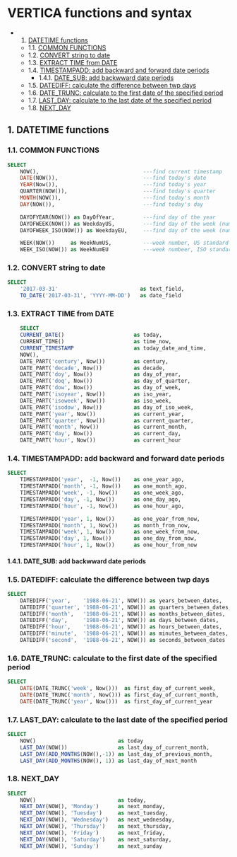 
# VERTICA functions and syntax

<!-- vscode-markdown-toc -->
* 1. [DATETIME functions](#DATETIMEfunctions)
  * 1.1. [COMMON FUNCTIONS](#COMMONFUNCTIONS)
  * 1.2. [CONVERT string to date](#CONVERTstringtodate)
  * 1.3. [EXTRACT TIME from  DATE](#EXTRACTTIMEfromDATE)
  * 1.4. [TIMESTAMPADD: add backward and forward date periods](#TIMESTAMPADD:addbackwardandforwarddateperiods)
    * 1.4.1. [DATE_SUB: add backwward date periods](#DATE_SUB:addbackwwarddateperiods)
  * 1.5. [DATEDIFF: calculate the difference between twp days](#DATEDIFF:calculatethedifferencebetweentwpdays)
  * 1.6. [DATE_TRUNC: calculate to the first date of the specified period](#DATE_TRUNC:calculatetothefirstdateofthespecifiedperiod)
  * 1.7. [LAST_DAY: calculate to the last date of the specified period](#LAST_DAY:calculatetothelastdateofthespecifiedperiod)
  * 1.8. [NEXT_DAY](#NEXT_DAY)

<!-- vscode-markdown-toc-config
	numbering=true
	autoSave=true
	/vscode-markdown-toc-config -->
<!-- /vscode-markdown-toc -->

<!-- markdownlint-disable MD033 -->

## 1. <a name='DATETIMEfunctions'></a>DATETIME functions

### 1.1. <a name='COMMONFUNCTIONS'></a>COMMON FUNCTIONS

```sql
SELECT
    NOW(),                                 ---find current timestamp
    DATE(NOW()),                           ---find today's date
    YEAR(Now()),                           ---find today's year
    QUARTER(NOW()),                        ---find today's quarter
    MONTH(NOW()),                          ---find today's month
    DAY(NOW()),                            ---find today's day

    DAYOFYEAR(NOW()) as DayOfYear,         ---find day of the year
    DAYOFWEEK(NOW()) as WeekdayUS,         ---find day of the week (number from 1 to 7, week starts on Sunday)
    DAYOFWEEK_ISO(NOW()) as WeekdayEU,     ---find day of the week (number from 1 to 7, week starts on Monday)

    WEEK(NOW())     as WeekNumUS,          ---week number, US standard
    WEEK_ISO(NOW()) as WeekNumEU           ---week numbeer, ISO standard
```

### 1.2. <a name='CONVERTstringtodate'></a>CONVERT string to date

```sql
SELECT
    '2017-03-31'                          as text_field,
    TO_DATE('2017-03-31', 'YYYY-MM-DD')   as date_field
```

### 1.3. <a name='EXTRACTTIMEfromDATE'></a>EXTRACT TIME from  DATE

```sql
    SELECT
    CURRENT_DATE()                      as today,
    CURRENT_TIME()                      as time_now,
    CURRENT_TIMESTAMP                   as today_date_and_time,        
    NOW(),
    DATE_PART('century', Now())         as century,                 
    DATE_PART('decade', Now())          as decade,                  
    DATE_PART('doy', Now())             as day_of_year,               
    DATE_PART('doq', Now())             as day_of_quarter,            
    DATE_PART('dow', Now())             as day_of_week,               
    DATE_PART('isoyear', Now())         as iso_year,                 
    DATE_PART('isoweek', Now())         as iso_week,                 
    DATE_PART('isodow', Now())          as day_of_iso_week,            
    DATE_PART('year', Now())            as current_year,             
    DATE_PART('quarter', Now())         as current_quarter,          
    DATE_PART('month', Now())           as current_month,            
    DATE_PART('day', Now())             as current_day,              
    DATE_PART('hour', Now())            as current_hour              
```

### 1.4. <a name='TIMESTAMPADD:addbackwardandforwarddateperiods'></a>TIMESTAMPADD: add backward and forward date periods

```sql
SELECT
    TIMESTAMPADD('year',  -1, Now())    as one_year_ago,
    TIMESTAMPADD('month', -1, Now())    as one_month_ago,
    TIMESTAMPADD('week', -1, Now())     as one_week_ago,
    TIMESTAMPADD('day', -1, Now())      as one_day_ago,
    TIMESTAMPADD('hour', -1, Now())     as one_hour_ago,

    TIMESTAMPADD('year', 1, Now())      as one_year_from_now,
    TIMESTAMPADD('month', 1, Now())     as month_from_now,
    TIMESTAMPADD('week', 1, Now())      as one_week_from_now,
    TIMESTAMPADD('day', 1, Now())       as one_day_from_now,
    TIMESTAMPADD('hour', 1, Now())      as one_hour_from_now
```

#### 1.4.1. <a name='DATE_SUB:addbackwwarddateperiods'></a>DATE_SUB: add backwward date periods

### 1.5. <a name='DATEDIFF:calculatethedifferencebetweentwpdays'></a>DATEDIFF: calculate the difference between twp days

```sql
SELECT
    DATEDIFF('year',    '1988-06-21', NOW()) as years_between_dates,
    DATEDIFF('quarter', '1988-06-21', NOW()) as quarters_between_dates,
    DATEDIFF('month',   '1988-06-21', NOW()) as months_between_dates,
    DATEDIFF('day',     '1988-06-21', NOW()) as days_between_dates,
    DATEDIFF('hour',    '1988-06-21', NOW()) as hours_between_dates,
    DATEDIFF('minute',  '1988-06-21', NOW()) as minutes_between_dates,
    DATEDIFF('second',  '1988-06-21', NOW()) as seconds_between_dates
```

### 1.6. <a name='DATE_TRUNC:calculatetothefirstdateofthespecifiedperiod'></a>DATE_TRUNC: calculate to the first date of the specified period

```sql
SELECT
    DATE(DATE_TRUNC('week', Now()))  as first_day_of_current_week,
    DATE(DATE_TRUNC('month', Now())) as first_day_of_current_month,
    DATE(DATE_TRUNC('year', Now()))  as first_day_of_current_year
```

### 1.7. <a name='LAST_DAY:calculatetothelastdateofthespecifiedperiod'></a>LAST_DAY: calculate to the last date of the specified period

```sql
SELECT
    NOW()                          as today
    LAST_DAY(NOW())                as last_day_of_current_month,
    LAST_DAY(ADD_MONTHS(NOW(),-1)) as last_day_of_previous_month,
    LAST_DAY(ADD_MONTHS(NOW(), 1)) as last_day_of_next_month
```

### 1.8. <a name='NEXT_DAY'></a>NEXT_DAY

```sql
SELECT
    NOW()                          as today,
    NEXT_DAY(NOW(), 'Monday')      as next_monday,
    NEXT_DAY(NOW(), 'Tuesday')     as next_tuesday,
    NEXT_DAY(NOW(), 'Wednesday')   as next_wednesday,
    NEXT_DAY(NOW(), 'Thursday')    as next_thursday,
    NEXT_DAY(NOW(), 'Friday')      as next_friday,
    NEXT_DAY(NOW(), 'Saturday')    as next_saturday,
    NEXT_DAY(NOW(), 'Sunday')      as next_sunday
```
